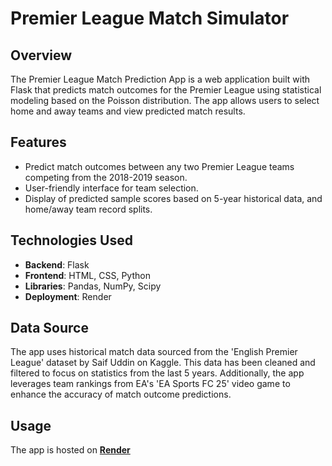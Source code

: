 # Premier League Match Simulator

## Overview

The Premier League Match Prediction App is a web application built with Flask that predicts match outcomes for the Premier League using statistical modeling based on the Poisson distribution. The app allows users to select home and away teams and view predicted match results.

## Features

- Predict match outcomes between any two Premier League teams competing from the 2018-2019 season.
- User-friendly interface for team selection.
- Display of predicted sample scores based on 5-year historical data, and home/away team record splits.

## Technologies Used

- **Backend**: Flask
- **Frontend**: HTML, CSS, Python
- **Libraries**: Pandas, NumPy, Scipy
- **Deployment**: Render

## Data Source

The app uses historical match data sourced from the 'English Premier League' dataset by Saif Uddin on Kaggle. This data has been cleaned and filtered to focus on statistics from the last 5 years. Additionally, the app leverages team rankings from EA's 'EA Sports FC 25' video game to enhance the accuracy of match outcome predictions.

## Usage

The app is hosted on **[Render](https://premierleaguepredictionmodel-2.onrender.com/)**


